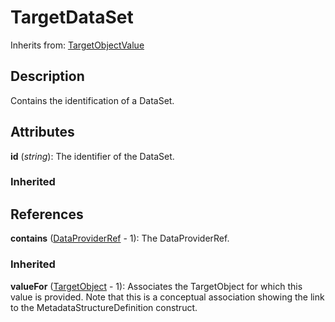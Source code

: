 
# TargetDataSet

Inherits from: [TargetObjectValue](TargetObjectValue.md)



## Description

Contains the identification of a DataSet.


## Attributes

**id** (*string*): The identifier of the DataSet.

### Inherited



## References

**contains** ([DataProviderRef](DataProviderRef.md) - 1): The DataProviderRef.

### Inherited

**valueFor** ([TargetObject](TargetObject.md) - 1): Associates the TargetObject for which this value is provided. Note that this is a conceptual association showing the link to the MetadataStructureDefinition construct.



